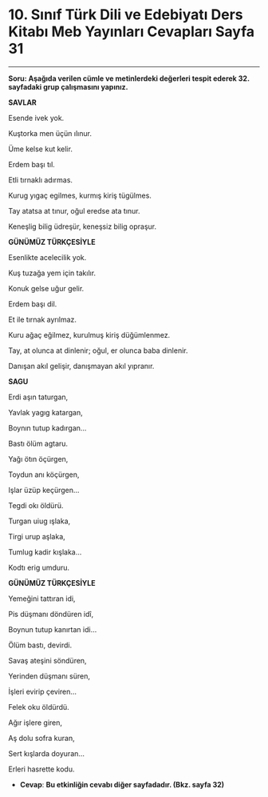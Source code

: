 # 10. Sınıf Türk Dili ve Edebiyatı Ders Kitabı Meb Yayınları Cevapları Sayfa 31

---

**Soru: Aşağıda verilen cümle ve metinlerdeki değerleri tespit ederek 32. sayfadaki grup çalışmasını yapınız.**

**SAVLAR**

Esende ivek yok.

 Kuştorka men üçün ılınur.

 Üme kelse kut kelir.

 Erdem başı tıl.

 Etli tırnaklı adırmas.

 Kurug yıgaç egilmes, kurmış kiriş tügülmes.

 Tay atatsa at tınur, oğul eredse ata tınur.

 Keneşlig bilig üdreşür, keneşsiz bilig opraşur.

**GÜNÜMÜZ TÜRKÇESİYLE**

Esenlikte acelecilik yok.

 Kuş tuzağa yem için takılır.

 Konuk gelse uğur gelir.

 Erdem başı dil.

 Et ile tırnak ayrılmaz.

 Kuru ağaç eğilmez, kurulmuş kiriş düğümlenmez.

 Tay, at olunca at dinlenir; oğul, er olunca baba dinlenir.

 Danışan akıl gelişir, danışmayan akıl yıpranır.

**SAGU**

Erdi aşın taturgan,

 Yavlak yagıg katargan,

 Boynın tutup kadırgan…

 Bastı ölüm agtaru.

Yağı ötın öçürgen,

 Toydun anı köçürgen,

 Işlar üzüp keçürgen…

 Tegdi okı öldürü.

Turgan uiug ışlaka,

 Tirgi urup aşlaka,

 Tumlug kadir kışlaka…

 Kodtı erig umduru.

**GÜNÜMÜZ TÜRKÇESİYLE**

Yemeğini tattıran idi,

 Pis düşmanı döndüren idî,

 Boynun tutup kanırtan idi…

 Ölüm bastı, devirdi.

Savaş ateşini söndüren,

 Yerinden düşmanı süren,

 İşleri evirip çeviren…

 Felek oku öldürdü.

Ağır işlere giren,

 Aş dolu sofra kuran,

 Sert kışlarda doyuran…

 Erleri hasrette kodu.

-   **Cevap**: **Bu etkinliğin cevabı diğer sayfadadır. (Bkz. sayfa 32)**